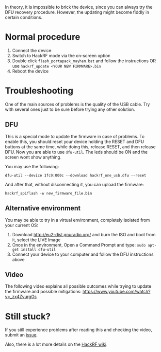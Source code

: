 In theory, it is impossible to brick the device, since you can always try the DFU recovery procedure. However, the updating might become fiddly in certain conditions.

# Normal procedure

1. Connect the device
2. Switch to HackRF mode via the on-screen option
3. Double click `flash_portapack_mayhem.bat` and follow the instructions OR use `hackrf_update <YOUR NEW FIRMWARE>.bin`
4. Reboot the device

# Troubleshooting

One of the main sources of problems is the quality of the USB cable. Try with several ones just to be sure before trying any other solution.

## DFU

This is a special mode to update the firmware in case of problems. To enable this, you should reset your device holding the RESET and DFU buttons at the same time, while doing this, release RESET, and then release DFU. Now you are able to use `dfu-util`. The leds should be ON and the screen wont show anything.

You may use the following:

`dfu-util --device 1fc9:000c --download hackrf_one_usb.dfu --reset`

And after that, without disconnecting it, you can upload the firmware:

`hackrf_spiflash -w new_firmware_file.bin`

## Alternative environment

You may be able to try in a virtual environment, completely isolated from your current OS:
1. Download http://eu2-dist.gnuradio.org/ and burn the ISO and boot from it, select the LIVE Image
2. Once in the environment, Open a Command Prompt and type: `sudo apt-get install dfu-util`
3. Connect your device to your computer and follow the DFU instructions above

## Video
The following video explains all possible outcomes while trying to update the firmware and possible mitigations:
https://www.youtube.com/watch?v=_zx4ZvurgOs

# Still stuck?
If you still experience problems after reading this and checking the video, submit an [issue](https://github.com/eried/portapack-havoc/issues/new?assignees=&labels=&template=problem-upgrading-the-firmware.md&title=Problem+upgrading+the+firmware).

Also, there is a lot more details on the [HackRF wiki](https://github.com/mossmann/hackrf/wiki/Updating-Firmware).